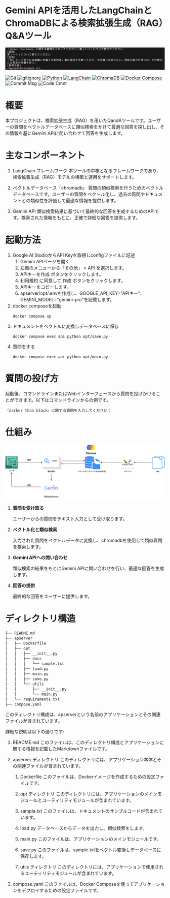 # Gemini APIを活用したLangChainとChromaDBによる検索拡張生成（RAG）Q&Aツール

<p align="center">
  <img src="resources/QandA.png" alt="animated">
</p>

![Git](https://img.shields.io/badge/GIT-E44C30?logo=git&logoColor=white)
![gitignore](https://img.shields.io/badge/gitignore%20io-204ECF?logo=gitignoredotio&logoColor=white)
[![Python](https://img.shields.io/badge/Python-3.11-blue.svg?logo=python&logoColor=blue)](https://www.python.org/)
[![LangChain](https://img.shields.io/badge/LangChain-0.2.1-blue)](https://github.com/langchain-ai/langchain)
[![ChromaDB](https://img.shields.io/badge/ChromaDB-204ECF)](https://github.com/chroma-core/chroma)
[![Docker Compose](https://img.shields.io/badge/Docker%20Compose-v3-blue.svg)](https://docs.docker.com/compose/)
![Commit Msg](https://img.shields.io/badge/Commit%20message-Eg-brightgreen.svg)
![Code Cmnt](https://img.shields.io/badge/code%20comment-Ja-brightgreen.svg)


# 概要
本プロジェクトは、検索拡張生成（RAG）を用いたQandAツールです。ユーザーの質問をベクトルデータベースに類似検索をかけて最適な回答を探し出し、その情報を基にGemini APIに問い合わせて回答を生成します。

# 主なコンポーネント
1. LangChain フレームワーク
本ツールの中核となるフレームワークであり、検索拡張生成（RAG）モデルの構築と運用をサポートします。

2. ベクトルデータベース「chromadb」
質問の類似検索を行うためのベクトルデータベースです。ユーザーの質問をベクトル化し、過去の質問やドキュメントとの類似性を評価して最適な情報を提供します。

3. Gemini API
類似検索結果に基づいて最終的な回答を生成するためのAPIです。検索された情報をもとに、正確で詳細な回答を提供します。

# 起動方法

1. Google AI StudioからAPI Keyを取得しconfigファイルに記述
    1. Gemini APIページを開く
    2. 左側のメニューから「その他」 > API を選択します。
    3. APIキーを作成 ボタンをクリックします。
    4. 利用規約 に同意して 作成 ボタンをクリックします。
    5. APIキーをコピーします。
    6. apserver/opt/.envを作成し、GOOGLE_API_KEY="APIキー"、GEMINI_MODEL="gemini-pro"を記載します。
2. docker composeを起動
    ```
    docker compose up
    ```
3. ドキュメントをベクトルに変換しデータベースに保存
    ```
    docker compose exec api python opt/save.py
    ```
4. 質問をする
    ```
    docker compose exec api python opt/main.py
    ```

# 質問の投げ方
起動後、コマンドラインまたはWebインターフェースから質問を投げかけることができます。以下はコマンドラインからの例です。

```
「darker than black」に関する質問を入力してください：
```

# 仕組み

<p align="center">
  <img src="resources/structure.png" alt="animated">
</p>

1. **質問を受け取る**

    ユーザーからの質問をテキスト入力として受け取ります。

2. **ベクトル化と類似検索**

    入力された質問をベクトルデータに変換し、chromadbを使用して類似質問を検索します。

3. **Gemini APIへの問い合わせ**

    類似検索の結果をもとにGemini APIに問い合わせを行い、最適な回答を生成します。

4. **回答の提供**

    最終的な回答をユーザーに提供します。

# ディレクトリ構造
```
├── README.md
├── apserver
│   ├── Dockerfile
│   ├── opt
│   │   ├── __init__.py
│   │   ├── docs
│   │   │   └── sample.txt
│   │   ├── load.py
│   │   ├── main.py
│   │   ├── save.py
│   │   └── utils
│   │       ├── __init__.py
│   │       └── main.py
│   └── requirements.txt
├── compose.yaml
```

このディレクトリ構成は、apserverという名前のアプリケーションとその関連ファイルが含まれています。

詳細な説明は以下の通りです:

1. README.md
このファイルは、このディレクトリ構成とアプリケーションに関する情報を記載したMarkdownファイルです。

2. apserver ディレクトリ
このディレクトリには、アプリケーション本体とその関連ファイルが含まれています。
    1. Dockerfile
    このファイルは、Dockerイメージを作成するための設定ファイルです。

    2. opt ディレクトリ
    このディレクトリには、アプリケーションのメインモジュールとユーティリティモジュールが含まれています。

    3. sample.txt
    このファイルは、ドキュメントのサンプルコードが含まれています。

    4. load.py
    データベースからデータを出力し、類似検索をします。

    5. main.py
    このファイルは、アプリケーションのメインモジュールです。

    6. save.py
    このファイルは、sample.txtをベクトル変換しデータベースに保存します。

    7. utils ディレクトリ
    このディレクトリには、アプリケーションで使用されるユーティリティモジュールが含まれています。

3. compose.yaml
このファイルは、Docker Composeを使ってアプリケーションをデプロイするための設定ファイルです。


